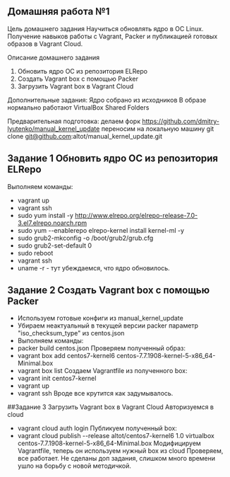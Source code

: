 ## Домашняя работа №1 

Цель домашнего задания
Научиться обновлять ядро в ОС Linux. Получение навыков работы с Vagrant, Packer и публикацией готовых образов в Vagrant Cloud. 

Описание домашнего задания
1) Обновить ядро ОС из репозитория ELRepo
2) Создать Vagrant box c помощью Packer
3) Загрузить Vagrant box в Vagrant Cloud

Дополнительные задания:
Ядро собрано из исходников
В образе нормально работают VirtualBox Shared Folders

Предварительная подготовка:
делаем форк https://github.com/dmitry-lyutenko/manual_kernel_update
переносим на локальную машину  git clone  git@github.com:altot/manual_kernel_update.git

## Задание 1 Обновить ядро ОС из репозитория ELRepo
Выполняем команды:
 - vagrant up
 - vagrant ssh
 - sudo yum install -y http://www.elrepo.org/elrepo-release-7.0-3.el7.elrepo.noarch.rpm
 - sudo yum --enablerepo elrepo-kernel install kernel-ml -y
 - sudo grub2-mkconfig -o /boot/grub2/grub.cfg
 - sudo grub2-set-default 0
 - sudo reboot
 - vagrant ssh
 - uname -r - тут убеждаемся, что ядро обновилось.
## Задание 2 Создать Vagrant box c помощью Packer
 - Используем готовые конфиги из manual_kernel_update
 - Убираем неактуальный в текущей версии packer параметр "iso_checksum_type" из centos.json
 - Выполняем команды:
 - packer build centos.json
Проверяем полученный образ:
 - vagrant box add centos7-kernel6 centos-7.7.1908-kernel-5-x86_64-Minimal.box 
 - vagrant box list
Создаем Vagrantfile из полученного box:
 - vagrant init centos7-kernel
 - vagrant up
 - vagrant ssh
Вроде все крутится как задумывалось.

##Задание 3 Загрузить Vagrant box в Vagrant Cloud
Авторизуемся в cloud
 - vagrant cloud auth login
Публикуем полученный box:
 - vagrant cloud publish --release altot/centos7-kernel6 1.0 virtualbox  centos-7.7.1908-kernel-5-x86_64-Minimal.box
Модифицируем Vagrantfile, теперь он используем нужный box из cloud
Проверяем, все работает. Не сделаны доп задания, слишком много времени ушло на борьбу с новой методичкой.
